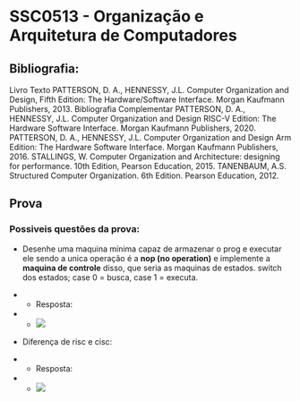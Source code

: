 # SSC0513 - Organização e Arquitetura de Computadores

## Bibliografia: 
Livro Texto PATTERSON, D. A., HENNESSY, J.L. Computer Organization and Design, Fifth Edition: The Hardware/Software Interface. Morgan Kaufmann Publishers, 2013. Bibliografia Complementar PATTERSON, D. A., HENNESSY, J.L. Computer Organization and Design RISC-V Edition: The Hardware Software Interface. Morgan Kaufmann Publishers, 2020. PATTERSON, D. A., HENNESSY, J.L. Computer Organization and Design Arm Edition: The Hardware Software Interface. Morgan Kaufmann Publishers, 2016. STALLINGS, W. Computer Organization and Architecture: designing for performance. 10th Edition, Pearson Education, 2015. TANENBAUM, A.S. Structured Computer Organization. 6th Edition. Pearson Education, 2012.

##  Prova

### Possiveis questões da prova:

* Desenhe uma maquina mínima capaz de armazenar o prog e executar ele sendo a unica operação é a **nop (no operation)** e implemente a **maquina de controle** disso, que seria as maquinas de estados. switch dos estados; case 0 = busca, case 1 = executa.

* * Resposta:

* * <img src="fotos/quest1.jpeg">

* Diferença de risc e cisc:

* * Resposta:
* * <img src="fotos/Captura de tela de 2024-09-17 22-12-31.png">

